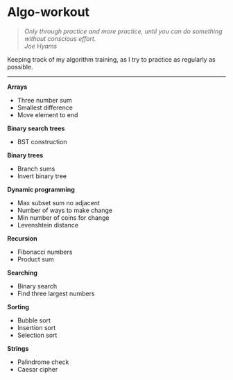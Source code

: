 # Algo-workout

> *Only through practice and more practice, until you can do something without conscious effort.*  
> *Joe Hyams*

Keeping track of my algorithm training, as I try to practice as regularly as possible.
___

**Arrays**
* Three number sum
* Smallest difference
* Move element to end

**Binary search trees**
* BST construction

**Binary trees**
* Branch sums
* Invert binary tree

**Dynamic programming**
* Max subset sum no adjacent
* Number of ways to make change
* Min number of coins for change
* Levenshtein distance

**Recursion**
* Fibonacci numbers
* Product sum

**Searching**
* Binary search
* Find three largest numbers

**Sorting**
* Bubble sort
* Insertion sort
* Selection sort

**Strings**
* Palindrome check
* Caesar cipher
